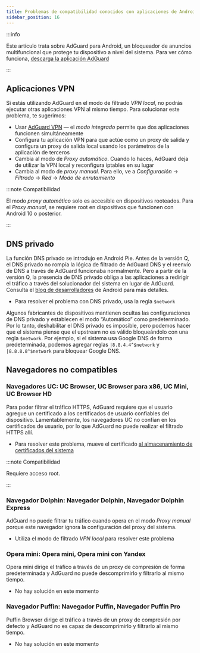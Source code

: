 ```yaml
---
title: Problemas de compatibilidad conocidos con aplicaciones de Android
sidebar_position: 16
---
```


:::info

Este artículo trata sobre AdGuard para Android, un bloqueador de anuncios multifuncional que protege tu dispositivo a nivel del sistema. Para ver cómo funciona, [descarga la aplicación AdGuard](https://agrd.io/download-kb-adblock)

:::

## Aplicaciones VPN

Si estás utilizando AdGuard en el modo de filtrado *VPN local*, no podrás ejecutar otras aplicaciones VPN al mismo tiempo. Para solucionar este problema, te sugerimos:

- Usar [AdGuard VPN](https://adguard-vpn.com/welcome.html) — el *modo integrado* permite que dos aplicaciones funcionen simultáneamente
- Configura tu aplicación VPN para que actúe como un proxy de salida [](../solving-problems/outbound-proxy.md) y configura un proxy de salida local usando los parámetros de la aplicación de terceros
- Cambia al modo de *Proxy automático*. Cuando lo haces, AdGuard deja de utilizar la VPN local y reconfigura iptables en su lugar
- Cambia al modo de *proxy manual*. Para ello, ve a *Configuración* → *Filtrado* → *Red* → *Modo de enrutamiento*

:::note Compatibilidad

El modo *proxy automático* solo es accesible en dispositivos rooteados. Para el *Proxy manual*, se requiere root en dispositivos que funcionen con Android 10 o posterior.

:::

## DNS privado

La función DNS privado se introdujo en Android Pie. Antes de la versión Q, el DNS privado no rompía la lógica de filtrado de AdGuard DNS y el reenvío de DNS a través de AdGuard funcionaba normalmente. Pero a partir de la versión Q, la presencia de DNS privado obliga a las aplicaciones a redirigir el tráfico a través del solucionador del sistema en lugar de AdGuard. Consulta el [blog de desarrolladores](https://android-developers.googleblog.com/2018/04/dns-over-tls-support-in-android-p.html) de Android para más detalles.

- Para resolver el problema con DNS privado, usa la regla `$network`

Algunos fabricantes de dispositivos mantienen ocultas las configuraciones de DNS privado y establecen el modo “Automático” como predeterminado. Por lo tanto, deshabilitar el DNS privado es imposible, pero podemos hacer que el sistema piense que el upstream no es válido bloqueándolo con una regla `$network`. Por ejemplo, si el sistema usa Google DNS de forma predeterminada, podemos agregar reglas `|8.8.4.4^$network` y `|8.8.8.8^$network` para bloquear Google DNS.

## Navegadores no compatibles

### Navegadores UC: UC Browser, UC Browser para x86, UC Mini, UC Browser HD

Para poder filtrar el tráfico HTTPS, AdGuard requiere que el usuario agregue un certificado a los certificados de usuario confiables del dispositivo. Lamentablemente, los navegadores UC no confían en los certificados de usuario, por lo que AdGuard no puede realizar el filtrado HTTPS allí.

- Para resolver este problema, mueve el certificado [al almacenamiento de certificados del sistema](../solving-problems/https-certificate-for-rooted.md/)

:::note Compatibilidad

Requiere acceso root.

:::

### Navegador Dolphin: Navegador Dolphin, Navegador Dolphin Express

AdGuard no puede filtrar tu tráfico cuando opera en el modo *Proxy manual* porque este navegador ignora la configuración del proxy del sistema.

- Utiliza el modo de filtrado *VPN local* para resolver este problema

### Opera mini: Opera mini, Opera mini con Yandex

Opera mini dirige el tráfico a través de un proxy de compresión de forma predeterminada y AdGuard no puede descomprimirlo y filtrarlo al mismo tiempo.

- No hay solución en este momento

### Navegador Puffin: Navegador Puffin, Navegador Puffin Pro

Puffin Browser dirige el tráfico a través de un proxy de compresión por defecto y AdGuard no es capaz de descomprimirlo y filtrarlo al mismo tiempo.

- No hay solución en este momento

